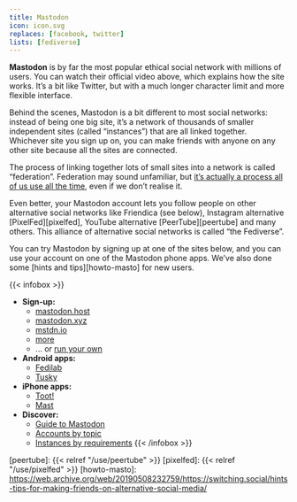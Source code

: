 ```yaml
---
title: Mastodon
icon: icon.svg
replaces: [facebook, twitter]
lists: [fediverse]
---
```


**Mastodon** is by far the most popular ethical social network with millions of users. You can watch their official video above, which explains how the site works. It’s a bit like Twitter, but with a much longer character limit and more flexible interface.

Behind the scenes, Mastodon is a bit different to most social networks: instead of being one big site, it’s a network of thousands of smaller independent sites (called “instances”) that are all linked together. Whichever site you sign up on, you can make friends with anyone on any other site because all the sites are connected.

The process of linking together lots of small sites into a network is called “federation”. Federation may sound unfamiliar, but [it’s actually a process all of us use all the time][federation], even if we don’t realise it.

Even better, your Mastodon account lets you follow people on other alternative social networks like Friendica (see below), Instagram alternative [PixelFed][pixelfed], YouTube alternative [PeerTube][peertube] and many others. This alliance of alternative social networks is called “the Fediverse”.

You can try Mastodon by signing up at one of the sites below, and you can use your account on one of the Mastodon phone apps. We’ve also done some [hints and tips][howto-masto] for new users.

{{< infobox >}}
- **Sign-up:** 
    - [mastodon.host](https://mastodon.host)
    - [mastodon.xyz](https://mastodon.xyz/)
    - [mstdn.io](https://mstdn.io)
    - [more](https://joinmastodon.org/#getting-started)
    - ... or [run your own](https://masto.host)
- **Android apps:** 
    - [Fedilab](https://fedilab.app/)
    - [Tusky](https://tusky.app/)
- **iPhone apps:** 
    - [Toot!](https://itunes.apple.com/app/toot/id1229021451/)
    - [Mast](https://itunes.apple.com/app/mast/id1437429129)
- **Discover:** 
    - [Guide to Mastodon](https://github.com/joyeusenoelle/GuideToMastodon/blob/master/README.md#readme)
    - [Accounts by topic](https://communitywiki.org/trunk/)
    - [Instances by requirements](https://instances.social)
{{< /infobox >}}

[federation]: https://web.archive.org/web/20190508232759/https://switching.social/federated-sites/
[peertube]: {{< relref "/use/peertube" >}}
[pixelfed]: {{< relref "/use/pixelfed" >}}
[howto-masto]: https://web.archive.org/web/20190508232759/https://switching.social/hints-tips-for-making-friends-on-alternative-social-media/
